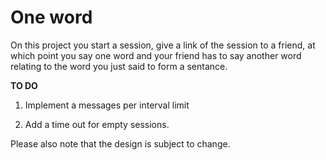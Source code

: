 One word
========

On this project you start a session, give a link of the session to a friend, at which point you say one word and your friend has to say another word relating to the word you just said to form a sentance.
 

**TO DO**

1. Implement a messages per interval limit

2. Add a time out for empty sessions.

Please also note that the design is subject to change.
